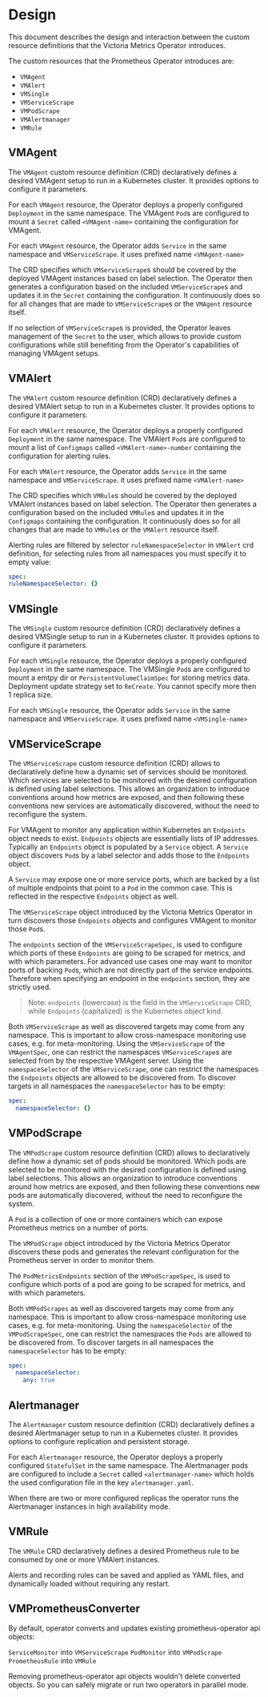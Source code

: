 # Design

This document describes the design and interaction between the custom resource definitions that the Victoria Metrics Operator introduces.

The custom resources that the Prometheus Operator introduces are:

* `VMAgent`
* `VMAlert`
* `VMSingle`
* `VMServiceScrape`
* `VMPodScrape` 
* `VMAlertmanager`
* `VMRule`

## VMAgent

The `VMAgent` custom resource definition (CRD) declaratively defines a desired VMAgent setup to run in a Kubernetes cluster. It provides options to configure it parameters. 

For each `VMAgent` resource, the Operator deploys a properly configured `Deployment` in the same namespace. The VMAgent `Pod`s are configured to mount a `Secret` called `<VMAgent-name>` containing the configuration for VMAgent.

For each `VMAgent` resource, the Operator adds  `Service` in the same namespace and `VMServiceScrape`. it uses prefixed name `<VMAgent-name>`

The CRD specifies which `VMServiceScrape`s should be covered by the deployed VMAgent instances based on label selection. The Operator then generates a configuration based on the included `VMServiceScrape`s and updates it in the `Secret` containing the configuration. It continuously does so for all changes that are made to `VMServiceScrape`s or the `VMAgent` resource itself.

If no selection of `VMServiceScrape`s is provided, the Operator leaves management of the `Secret` to the user, which allows to provide custom configurations while still benefiting from the Operator's capabilities of managing VMAgent setups.

## VMAlert

The `VMAlert` custom resource definition (CRD) declaratively defines a desired VMAlert setup to run in a Kubernetes cluster. It provides options to configure it parameters. 

For each `VMAlert` resource, the Operator deploys a properly configured `Deployment` in the same namespace. The VMAlert `Pod`s are configured to mount a list of `Configmaps` called `<VMAlert-name>-number` containing the configuration for alerting rules.

For each `VMAlert` resource, the Operator adds  `Service` in the same namespace and `VMServiceScrape`. it uses prefixed name `<VMAlert-name>`

The CRD specifies which `VMRule`s should be covered by the deployed VMAlert instances based on label selection. The Operator then generates a configuration based on the included `VMRule`s and updates it in the `Configmaps` containing the configuration. It continuously does so for all changes that are made to `VMRule`s or the `VMAlert` resource itself.

Alerting rules are filtered by selector `ruleNamespaceSelector` in `VMAlert` crd definition, for selecting rules from all namespaces you must specify it to empty value:

 ```yaml
spec:
 ruleNamespaceSelector: {}
```

## VMSingle

The `VMSingle` custom resource definition (CRD) declaratively defines a desired VMSingle setup to run in a Kubernetes cluster. It provides options to configure it parameters. 

For each `VMSingle` resource, the Operator deploys a properly configured `Deployment` in the same namespace. The VMSingle `Pod`s are configured to mount a emtpy dir or  `PersistentVolumeClaimSpec` for storing metrics data. Deployment update strategy set to `ReCreate`. You cannot specify more then 1 replica size.

For each `VMSingle` resource, the Operator adds  `Service` in the same namespace and `VMServiceScrape`. it uses prefixed name `<VMSingle-name>`


## VMServiceScrape

The `VMServiceScrape` custom resource definition (CRD) allows to declaratively define how a dynamic set of services should be monitored. Which services are selected to be monitored with the desired configuration is defined using label selections. This allows an organization to introduce conventions around how metrics are exposed, and then following these conventions new services are automatically discovered, without the need to reconfigure the system.

For VMAgent to monitor any application within Kubernetes an `Endpoints` object needs to exist. `Endpoints` objects are essentially lists of IP addresses. Typically an `Endpoints` object is populated by a `Service` object. A `Service` object discovers `Pod`s by a label selector and adds those to the `Endpoints` object.

A `Service` may expose one or more service ports, which are backed by a list of multiple endpoints that point to a `Pod` in the common case. This is reflected in the respective `Endpoints` object as well.

The `VMServiceScrape` object introduced by the Victoria Metrics Operator in turn discovers those `Endpoints` objects and configures VMAgent to monitor those `Pod`s.

The `endpoints` section of the `VMServiceScrapeSpec`, is used to configure which ports of these `Endpoints` are going to be scraped for metrics, and with which parameters. For advanced use cases one may want to monitor ports of backing `Pod`s, which are not directly part of the service endpoints. Therefore when specifying an endpoint in the `endpoints` section, they are strictly used.

> Note: `endpoints` (lowercase) is the field in the `VMServiceScrape` CRD, while `Endpoints` (capitalized) is the Kubernetes object kind.

Both `VMServiceScrape` as well as discovered targets may come from any namespace. This is important to allow cross-namespace monitoring use cases, e.g. for meta-monitoring. Using the `VMServiceScrape` of the `VMAgentSpec`, one can restrict the namespaces `VMServiceScrape`s are selected from by the respective VMAgent server. Using the `namespaceSelector` of the `VMServiceScrape`, one can restrict the namespaces the `Endpoints` objects are allowed to be discovered from.
To discover targets in all namespaces the `namespaceSelector` has to be empty:
```yaml
spec:
  namespaceSelector: {}
```

## VMPodScrape

The `VMPodScrape` custom resource definition (CRD) allows to declaratively define how a dynamic set of pods should be monitored.
Which pods are selected to be monitored with the desired configuration is defined using label selections.
This allows an organization to introduce conventions around how metrics are exposed, and then following these conventions new pods are automatically discovered, without the need to reconfigure the system.

A `Pod` is a collection of one or more containers which can expose Prometheus metrics on a number of ports.

The `VMPodScrape` object introduced by the Victoria Metrics Operator discovers these pods and generates the relevant configuration for the Prometheus server in order to monitor them. 

The `PodMetricsEndpoints` section of the `VMPodScrapeSpec`, is used to configure which ports of a pod are going to be scraped for metrics, and with which parameters.

Both `VMPodScrapes` as well as discovered targets may come from any namespace. This is important to allow cross-namespace monitoring use cases, e.g. for meta-monitoring.
Using the `namespaceSelector` of the `VMPodScrapeSpec`, one can restrict the namespaces the `Pods` are allowed to be discovered from.
To discover targets in all namespaces the `namespaceSelector` has to be empty:
```yaml
spec:
  namespaceSelector:
    any: true
```

## Alertmanager

The `Alertmanager` custom resource definition (CRD) declaratively defines a desired Alertmanager setup to run in a Kubernetes cluster. It provides options to configure replication and persistent storage.

For each `Alertmanager` resource, the Operator deploys a properly configured `StatefulSet` in the same namespace. The Alertmanager pods are configured to include a `Secret` called `<alertmanager-name>` which holds the used configuration file in the key `alertmanager.yaml`.

When there are two or more configured replicas the operator runs the Alertmanager instances in high availability mode.

## VMRule

The `VMRule` CRD declaratively defines a desired Prometheus rule to be consumed by one or more VMAlert instances. 

Alerts and recording rules can be saved and applied as YAML files, and dynamically loaded without requiring any restart.


## VMPrometheusConverter


 By default, operator converts and updates existing prometheus-operator api objects:
 
 `ServiceMonitor` into `VMServiceScrape`
 `PodMonitor` into `VMPodScrape`
 `PrometheusRule` into `VMRule`
 
 Removing prometheus-operator api objects wouldn't delete converted objects. So you can safely migrate or run two operators in parallel mode.
 